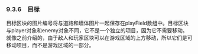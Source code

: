 ### 9.3.6　目标

目标区块的图片编号将与道路和墙体图片一起保存在playField数组中。目标区块与player对象和enemy对象不同，它不是一个独立的项目，因为它不需要移动。就像之前介绍的，由于敌人和玩家区块可以在游戏区域的上方移动，所以它们是可移动项目，而不是游戏区域的一部分。

